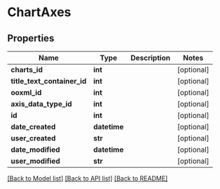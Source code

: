 # ChartAxes

## Properties
Name | Type | Description | Notes
------------ | ------------- | ------------- | -------------
**charts_id** | **int** |  | [optional] 
**title_text_container_id** | **int** |  | [optional] 
**ooxml_id** | **int** |  | [optional] 
**axis_data_type_id** | **int** |  | [optional] 
**id** | **int** |  | [optional] 
**date_created** | **datetime** |  | [optional] 
**user_created** | **str** |  | [optional] 
**date_modified** | **datetime** |  | [optional] 
**user_modified** | **str** |  | [optional] 

[[Back to Model list]](../README.md#documentation-for-models) [[Back to API list]](../README.md#documentation-for-api-endpoints) [[Back to README]](../README.md)


